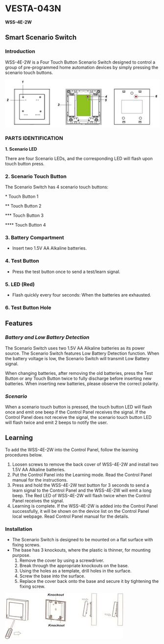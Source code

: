# VESTA-043N

**WSS-4E-2W**&#x20;

## **Smart Scenario Switch**

### Introduction

WSS-4E-2W is a Four Touch Button Scenario Switch designed to control a group of pre-programmed home automation devices by simply pressing the scenario touch buttons.

![](<.gitbook/assets/0 (1).jpeg>)

### PARTS IDENTIFICATION

**1. Scenario LED**

There are four Scenario LEDs, and the corresponding LED will flash upon touch button press.

### 2. Scenario Touch Button

The Scenario Switch has 4 scenario touch buttons:

&#x20;\* Touch Button 1

&#x20;\*\* Touch Button 2

&#x20;\*\*\* Touch Button 3

&#x20;\*\*\*\* Touch Button 4

### **3. Battery Compartment**

* Insert two 1.5V AA Alkaline batteries.

### **4. Test Button**

* Press the test button once to send a test/learn signal.

### **5. LED (Red)**

* Flash quickly every four seconds: When the batteries are exhausted.

### **6. Test Button Hole**

## Features

### _**Battery and Low Battery Detection**_

The Scenario Switch uses two 1.5V AA Alkaline batteries as its power source. The Scenario Switch features Low Battery Detection function. When the battery voltage is low, the Scenario Switch will transmit Low Battery signal.

When changing batteries, after removing the old batteries, press the Test Button or any Touch Button twice to fully discharge before inserting new batteries. When inserting new batteries, please observe the correct polarity.

### _**Scenario**_

When a scenario touch button is pressed, the touch button LED will flash once and emit one beep if the Control Panel receives the signal. If the Control Panel does not receive the signal, the scenario touch button LED will flash twice and emit 2 beeps to notify the user.

## Learning

To add the WSS-4E-2W into the Control Panel, follow the learning procedures below.

1. Loosen screws to remove the back cover of WSS-4E-2W and install two 1.5V AA Alkaline batteries.
2. Put the Control Panel into the Learning mode. Read the Control Panel manual for the instructions.
3. Press and hold the WSS-4E-2W test button for 3 seconds to send a learn signal to the Control Panel and the WSS-4E-2W will emit a long beep. The Red LED of WSS-4E-2W will flash twice when the Control Panel receives the signal.
4. Learning is complete. If the WSS-4E-2W is added into the Control Panel successfully, it will be shown on the device list on the Control Panel local webpage. Read Control Panel manual for the details.

### Installation

* The Scenario Switch is designed to be mounted on a flat surface with fixing screws.
* The base has 3 knockouts, where the plastic is thinner, for mounting purpose.
  1. Remove the cover by using a screwdriver.
  2. Break through the appropriate knockouts on the base.
  3. Using the holes as a template, drill holes in the surface.
  4. Screw the base into the surface.
  5. Replace the cover back onto the base and secure it by tightening the fixing screw.

![](<.gitbook/assets/5 (1).jpeg>)
